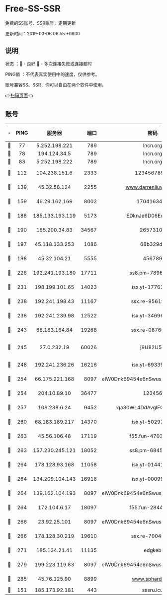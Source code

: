 # Free-SS-SSR

免费的SS账号、SSR账号，定期更新

更新时间：2019-03-06 06:55 +0800

## 说明

状态     ：🙂 - 良好 🙁 - 多次连接失败或连接超时

PING值   ：不代表真实使用中的速度，仅供参考。

账号兼容SS、SSR，你可以自由在两个软件中使用。

👉[扫码页面](https://liesauer.github.io/free-ss-ssr.github.io/)👈

## 账号

|-|PING|服务器|端口|密码|加密方式|区域|
|:----:|:----:|:-----:|-----:|:----:|:----:|:----:|
|🙂|77|5.252.198.221|789|lncn.org|rc4|JP|
|🙂|78|194.124.34.5|789|lncn.org|rc4|JP|
|🙂|83|5.252.198.222|789|lncn.org|rc4|JP|
|🙂|112|104.238.151.6|2333|12345678900|aes-256-cfb|JP|
|🙂|139|45.32.58.124|2255|www.darrenliuwei.com|aes-256-cfb|JP|
|🙂|159|46.29.162.169|8002|1704163453|aes-256-cfb|RU|
|🙂|188|185.133.193.119|5173|EDknJe6D06EoWDaw|aes-256-cfb|US|
|🙂|190|185.200.34.83|34567|26573106|aes-256-cfb|US|
|🙂|197|45.118.133.253|1086|68b329da|aes-256-cfb|SG|
|🙂|198|45.32.104.21|5555|456789|aes-256-cfb|SG|
|🙂|228|192.241.193.180|17711|ss8.pm-78965598|aes-256-cfb|US|
|🙂|231|198.199.101.65|14023|isx.yt-17763934|aes-256-cfb|US|
|🙂|238|192.241.198.43|11167|ssx.re-95619566|aes-256-cfb|US|
|🙂|238|192.241.239.98|12522|isx.yt-34696326|aes-256-cfb|US|
|🙂|243|68.183.164.84|19268|ssx.re-08766670|aes-256-cfb|US|
|🙂|245|27.0.232.19|60026|j9U82U53|xchacha20-ietf-poly1305|HK|
|🙂|248|192.241.236.26|16216|isx.yt-69339044|aes-256-cfb|US|
|🙂|254|66.175.221.168|8097|eIW0Dnk69454e6nSwuspv9DmS201tQ0D|aes-256-cfb|US|
|🙂|254|204.10.89.10|36477|123456|aes-256-cfb|US|
|🙂|257|109.238.6.24|9452|rqa30WL4DdAvgIFG6Fs3znzTa|aes-256-cfb|FR|
|🙂|260|68.183.189.217|14370|isx.yt-50297901|aes-256-cfb|SG|
|🙂|263|45.56.106.48|17119|f55.fun-47038034|aes-256-cfb|US|
|🙂|263|157.230.245.121|18052|ss8.pm-68457462|aes-256-cfb|SG|
|🙂|264|178.128.93.168|11058|isx.yt-01441117|aes-256-cfb|SG|
|🙂|264|134.209.104.143|16918|isx.yt-00099040|aes-256-cfb|SG|
|🙂|264|139.162.104.193|8097|eIW0Dnk69454e6nSwuspv9DmS201tQ0D|aes-256-cfb|JP|
|🙂|264|172.104.6.17|18097|f55.fun-28441819|aes-256-cfb|US|
|🙂|266|23.92.25.101|8097|eIW0Dnk69454e6nSwuspv9DmS201tQ0D|aes-256-cfb|US|
|🙂|266|178.128.30.219|19610|ssx.re-70045890|aes-256-cfb|SG|
|🙂|271|185.134.21.41|11135|edgkeb|aes-256-cfb|GB|
|🙂|279|199.223.119.83|8097|eIW0Dnk69454e6nSwuspv9DmS201tQ0D|aes-256-cfb|US|
|🙂|285|45.76.125.90|8899|www.sphard.com|aes-256-cfb|JP|
|🙁|151|185.173.92.181|443|sssru.icu|rc4-md5|RU|
